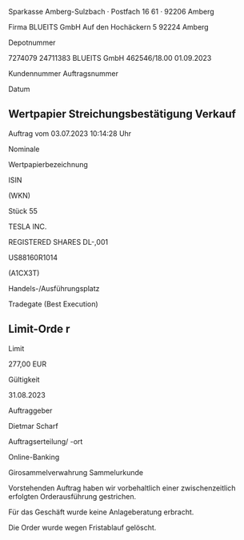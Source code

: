 <!-- image -->

Sparkasse Amberg-Sulzbach · Postfach 16 61 · 92206 Amberg

Firma BLUEITS GmbH Auf den Hochäckern 5 92224 Amberg

Depotnummer

7274079 24711383 BLUEITS GmbH 462546/18.00 01.09.2023

Kundennummer Auftragsnummer

Datum

## Wertpapier Streichungsbestätigung Verkauf

Auftrag vom 03.07.2023 10:14:28 Uhr

Nominale

Wertpapierbezeichnung

ISIN

(WKN)

Stück 55

TESLA INC.

REGISTERED SHARES DL-,001

US88160R1014

(A1CX3T)

Handels-/Ausführungsplatz

Tradegate (Best Execution)

## Limit-Orde r

Limit

277,00 EUR

Gültigkeit

31.08.2023

Auftraggeber

Dietmar Scharf

Auftragserteilung/ -ort

Online-Banking

Girosammelverwahrung Sammelurkunde

Vorstehenden Auftrag haben wir vorbehaltlich einer zwischenzeitlich erfolgten Orderausführung gestrichen.

Für das Geschäft wurde keine Anlageberatung erbracht.

Die Order wurde wegen Fristablauf gelöscht.